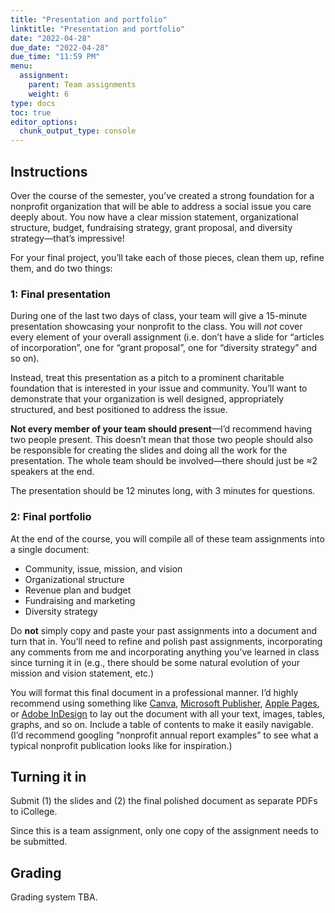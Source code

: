 ```yaml
---
title: "Presentation and portfolio"
linktitle: "Presentation and portfolio"
date: "2022-04-28"
due_date: "2022-04-28"
due_time: "11:59 PM"
menu:
  assignment:
    parent: Team assignments
    weight: 6
type: docs
toc: true
editor_options: 
  chunk_output_type: console
---
```


## Instructions

Over the course of the semester, you’ve created a strong foundation for a nonprofit organization that will be able to address a social issue you care deeply about. You now have a clear mission statement, organizational structure, budget, fundraising strategy, grant proposal, and diversity strategy—that’s impressive!

For your final project, you’ll take each of those pieces, clean them up, refine them, and do two things:

### 1: Final presentation

During one of the last two days of class, your team will give a 15-minute presentation showcasing your nonprofit to the class. You will *not* cover every element of your overall assignment (i.e. don’t have a slide for “articles of incorporation”, one for “grant proposal”, one for “diversity strategy” and so on). 

Instead, treat this presentation as a pitch to a prominent charitable foundation that is interested in your issue and community. You’ll want to demonstrate that your organization is well designed, appropriately structured, and best positioned to address the issue.

**Not every member of your team should present**—I’d recommend having two people present. This doesn’t mean that those two people should also be responsible for creating the slides and doing all the work for the presentation. The whole team should be involved—there should just be ≈2 speakers at the end.

The presentation should be 12 minutes long, with 3 minutes for questions.


### 2: Final portfolio

At the end of the course, you will compile all of these team assignments into a single document:

- Community, issue, mission, and vision
- Organizational structure
- Revenue plan and budget
- Fundraising and marketing
- Diversity strategy

Do **not** simply copy and paste your past assignments into a document and turn that in. You’ll need to refine and polish past assignments, incorporating any comments from me and incorporating anything you’ve learned in class since turning it in (e.g., there should be some natural evolution of your mission and vision statement, etc.)

You will format this final document in a professional manner. I’d highly recommend using something like [Canva](https://www.canva.com/), [Microsoft Publisher](https://www.microsoft.com/en-us/microsoft-365/publisher), [Apple Pages](https://www.apple.com/pages/), or [Adobe InDesign](https://www.adobe.com/products/indesign.html) to lay out the document with all your text, images, tables, graphs, and so on. Include a table of contents to make it easily navigable. (I’d recommend googling “nonprofit annual report examples” to see what a typical nonprofit publication looks like for inspiration.)


## Turning it in

Submit (1) the slides and (2) the final polished document as separate PDFs to iCollege.

Since this is a team assignment, only one copy of the assignment needs to be submitted.


## Grading

Grading system TBA.
